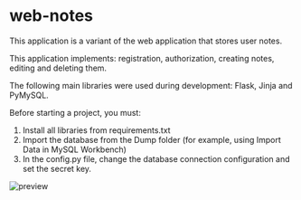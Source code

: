 # web-notes

This application is a variant of the web application that stores user notes.

This application implements: registration, authorization, creating notes, editing and deleting them.

The following main libraries were used during development: Flask, Jinja and PyMySQL.

Before starting a project, you must:
1) Install all libraries from requirements.txt
2) Import the database from the Dump folder (for example, using Import Data in MySQL Workbench)
3) In the config.py file, change the database connection configuration and set the secret key.

![preview](preview.gif)
